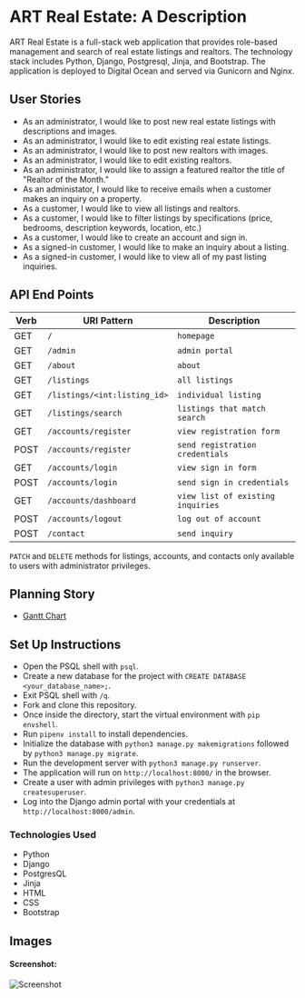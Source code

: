 # ART Real Estate: A Description

ART Real Estate is a full-stack web application that provides role-based management and search of real estate listings and realtors.  The technology stack includes Python, Django, Postgresql, Jinja, and Bootstrap. The application is deployed to Digital Ocean and served via Gunicorn and Nginx. 


## User Stories

- As an administrator, I would like to post new real estate listings with descriptions and images.
- As an administrator, I would like to edit existing real estate listings.
- As an administrator, I would like to post new realtors with images.
- As an administrator, I would like to edit existing realtors.
- As an administrator, I would like to assign a featured realtor the title of "Realtor of the Month."
- As an administator, I would like to receive emails when a customer makes an inquiry on a property.
- As a customer, I would like to view all listings and realtors.
- As a customer, I would like to filter listings by specifications (price, bedrooms, description keywords, location, etc.)
- As a customer, I would like to create an account and sign in.
- As a signed-in customer, I would like to make an inquiry about a listing.
- As a signed-in customer, I would like to view all of my past listing inquiries.

## API End Points

| Verb   | URI Pattern                    | Description                       |
|--------|--------------------------------|-----------------------------------|
| GET    | `/`                            | `homepage`                        | 
| GET    | `/admin`                       | `admin portal`                    |
| GET    | `/about`                       | `about`                           |
| GET    | `/listings`                    | `all listings`                    |
| GET    | `/listings/<int:listing_id>`   | `individual listing`              |
| GET    | `/listings/search          `   | `listings that match search`      |
| GET    | `/accounts/register`           | `view registration form`          |
| POST   | `/accounts/register`           | `send registration credentials`   |
| GET    | `/accounts/login`              | `view sign in form`               |
| POST   | `/accounts/login`              | `send sign in credentials`        |
| GET    | `/accounts/dashboard`          | `view list of existing inquiries` |
| POST   | `/accounts/logout`             | `log out of account`              |
| POST   | `/contact`                     | `send inquiry`                    |

`PATCH` and `DELETE` methods for listings, accounts, and contacts only available to users with administrator privileges.

## Planning Story

- [Gantt Chart](https://docs.google.com/spreadsheets/d/1xvZ6CXHSKE_Q4nan2bH51XatrNw7pyXpcjKPrnNClT8/edit?usp=sharing)

## Set Up Instructions
- Open the PSQL shell with `psql`.
- Create a new database for the project with `CREATE DATABASE <your_database_name>;`.
- Exit PSQL shell with `/q`.
- Fork and clone this repository.
- Once inside the directory, start the virtual environment with `pip envshell`.
- Run `pipenv install` to install dependencies.
- Initialize the database with `python3 manage.py makemigrations` followed by `python3 manage.py migrate`.
- Run the development server with `python3 manage.py runserver`.
- The application will run on `http://localhost:8000/` in the browser.
- Create a user with admin privileges with `python3 manage.py createsuperuser`.
- Log into the Django admin portal with your credentials at `http://localhost:8000/admin`.



### Technologies Used

- Python
- Django
- PostgresQL
- Jinja
- HTML
- CSS
- Bootstrap

## Images

#### Screenshot:

![Screenshot](https://user-images.githubusercontent.com/67024033/103311919-2dcfe280-49e1-11eb-876d-a47c1edb59be.png)
